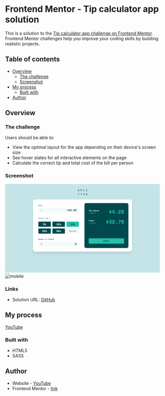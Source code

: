 # Frontend Mentor - Tip calculator app solution

This is a solution to the [Tip calculator app challenge on Frontend Mentor](https://www.frontendmentor.io/challenges/tip-calculator-app-ugJNGbJUX). Frontend Mentor challenges help you improve your coding skills by building realistic projects.

## Table of contents

- [Overview](#overview)
  - [The challenge](#the-challenge)
  - [Screenshot](#screenshot)
- [My process](#my-process)
  - [Built with](#built-with)
- [Author](#author)

## Overview

### The challenge

Users should be able to:

- View the optimal layout for the app depending on their device's screen size
- See hover states for all interactive elements on the page
- Calculate the correct tip and total cost of the bill per person

### Screenshot

![desktop](./desktop.png)
![mobile](./screenshot-mobile.png)

### Links

- Solution URL: [GitHub](https://github.com/sergii-moroz/tip-calculator-app)

## My process

[YouTube]()

### Built with

- HTML5
- SASS

## Author

- Website - [YouTube]()
- Frontend Mentor - [link](https://www.frontendmentor.io/profile/sergii-moroz)
